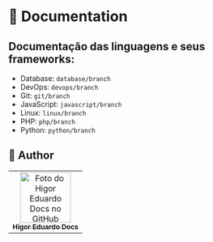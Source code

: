 # :file_folder: Documentation

## Documentação das linguagens e seus frameworks:

- Database: `database/branch`
- DevOps: `devops/branch`
- Git: `git/branch`
- JavaScript: `javascript/branch`
- Linux: `linux/branch`
- PHP: `php/branch`
- Python: `python/branch`

## :unicorn: Author

<table>
  <tr>
    <td align="center">
      <a href="https://github.com/higoreduardodocs">
        <img src="https://avatars.githubusercontent.com/u/143645475?v=4" width="100px;" alt="Foto do Higor Eduardo Docs no GitHub"/><br>
        <sub>
          <b>Higor Eduardo Docs</b>
        </sub>
      </a>
    </td>
  </tr>
</table>